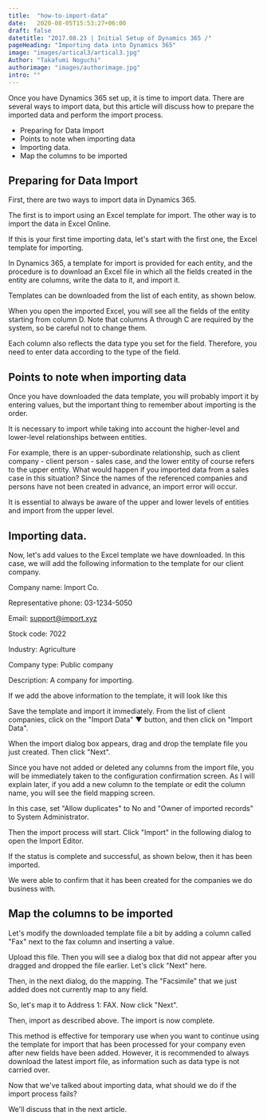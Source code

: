 ```yaml
---
title:  "how-to-import-data"
date:   2020-08-05T15:53:27+06:00
draft: false
datetitle: "2017.08.23 | Initial Setup of Dynamics 365 /"
pageHeading: "Importing data into Dynamics 365"
image: "images/artical3/artical3.jpg"
Author: "Takafumi Noguchi"
authorimage: "images/authorimage.jpg"
intro: ""
---
```

<!-- Intro  -->
Once you have Dynamics 365 set up, it is time to import data. There are several ways to import data, but this article will discuss how to prepare the imported data and perform the import process.

<!-- Table Of Content -->
* Preparing for Data Import
* Points to note when importing data
* Importing data.
* Map the columns to be imported

## Preparing for Data Import
First, there are two ways to import data in Dynamics 365.

The first is to import using an Excel template for import.
The other way is to import the data in Excel Online.

If this is your first time importing data, let's start with the first one, the Excel template for importing.

In Dynamics 365, a template for import is provided for each entity, and the procedure is to download an Excel file in which all the fields created in the entity are columns, write the data to it, and import it.

Templates can be downloaded from the list of each entity, as shown below.
<!-- Image= templates.jpg -->

When you open the imported Excel, you will see all the fields of the entity starting from column D. Note that columns A through C are required by the system, so be careful not to change them.

<!-- Image= templates1.jpg -->
Each column also reflects the data type you set for the field. Therefore, you need to enter data according to the type of the field.
<!-- Image= templates2.jpg -->


## Points to note when importing data

Once you have downloaded the data template, you will probably import it by entering values, but the important thing to remember about importing is the order.

It is necessary to import while taking into account the higher-level and lower-level relationships between entities.

For example, there is an upper-subordinate relationship, such as client company - client person - sales case, and the lower entity of course refers to the upper entity. What would happen if you imported data from a sales case in this situation? Since the names of the referenced companies and persons have not been created in advance, an import error will occur.
<!-- Image= templates3.jpg -->

It is essential to always be aware of the upper and lower levels of entities and import from the upper level.


## Importing data.
Now, let's add values to the Excel template we have downloaded. In this case, we will add the following information to the template for our client company.

Company name: Import Co.

Representative phone: 03-1234-5050

Email: support@import.xyz

Stock code: 7022

Industry: Agriculture

Company type: Public company

Description: A company for importing.

If we add the above information to the template, it will look like this
<!-- Image= templates4.jpg -->

Save the template and import it immediately. From the list of client companies, click on the "Import Data" ▼ button, and then click on "Import Data".

<!-- Image= templates5.jpg -->

When the import dialog box appears, drag and drop the template file you just created. Then click "Next".
<!-- Image= templates6.jpg -->

Since you have not added or deleted any columns from the import file, you will be immediately taken to the configuration confirmation screen. As I will explain later, if you add a new column to the template or edit the column name, you will see the field mapping screen.

In this case, set "Allow duplicates" to No and "Owner of imported records" to System Administrator.
<!-- Image= templates7.jpg -->

Then the import process will start. Click "Import" in the following dialog to open the Import Editor.
<!-- Image= templates8.jpg -->

If the status is complete and successful, as shown below, then it has been imported.
<!-- Image= templates9.jpg -->

We were able to confirm that it has been created for the companies we do business with.
<!-- Image= templates14.jpg -->

## Map the columns to be imported
Let's modify the downloaded template file a bit by adding a column called "Fax" next to the fax column and inserting a value.
<!-- Image= templates10.jpg -->
Upload this file. Then you will see a dialog box that did not appear after you dragged and dropped the file earlier. Let's click "Next" here.
<!-- Image= templates11.jpg -->

Then, in the next dialog, do the mapping. The "Facsimile" that we just added does not currently map to any field.
<!-- Image= templates12.jpg -->

So, let's map it to Address 1: FAX. Now click "Next".
<!-- Image= templates13.jpg -->

Then, import as described above. The import is now complete.

This method is effective for temporary use when you want to continue using the template for import that has been processed for your company even after new fields have been added. However, it is recommended to always download the latest import file, as information such as data type is not carried over.

Now that we've talked about importing data, what should we do if the import process fails?

We'll discuss that in the next article.